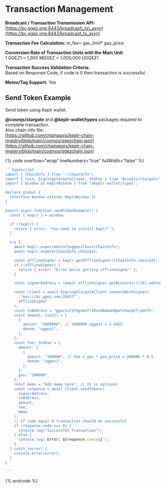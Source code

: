 # Transaction Management

**Broadcast / Transaction Transmission API:** [https://bc.ggez.one:8443/broadcast\_tx\_asyn](https://bc.ggez.one:8443/broadcast_tx_asyn)

**Transaction Fee Calculation:** tx\_fee= gas\_limit\* gas\_price

**Conversion Rate of Transaction Units with the Main Unit:**\
1 GGEZ1 = 1,000 MGGEZ = 1,000,000 UGGEZ1

**Transaction Success Validation Criteria:**\
Based on Response Code, if code is 0 then transaction is successful.

**Memo/Tag Support:** Yes

## Send Token Example

Send token using Keplr wallet.

**@cosmjs/stargate** and **@keplr-wallet/types** packages required to complete transaction.\
Also chain info file:\
[https://github.com/chainapsis/keplr-chain-registry/blob/main/cosmos/ggezchain.json](https://github.com/chainapsis/keplr-chain-registry/blob/main/cosmos/ggezchain.json)

{% code overflow="wrap" lineNumbers="true" fullWidth="false" %}
````typescript
```typescript
import { ChainInfo } from "./chainInfo";
import { Coin, SigningStargateClient, StdFee } from "@cosmjs/stargate";
import { Window as KeplrWindow } from "@keplr-wallet/types";

declare global {
  interface Window extends KeplrWindow {}
}

export async function sendTokenExample() {
  const { keplr } = window;

  if (!keplr) {
    return { error: "You need to install Keplr" };
  }

  try {
    await keplr.experimentalSuggestChain(ChainInfo);
    await keplr.enable(ChainInfo.chainId);

    const offlineSigner = keplr.getOfflineSigner!(ChainInfo.chainId);
    if (!offlineSigner) {
      return { error: "Error while getting offlineSigner" };
    }

    const signerAddress = (await offlineSigner.getAccounts())[0].address;

    const client = await SigningStargateClient.connectWithSigner(
      '"wss://bc.ggez.one:26657"',
      offlineSigner
    );
    const toAddress = "ggez1u7374gx6efl39vsd6mhwn0pw7nhwzqtfjumkfh";
    const amount: Coin[] = [
      {
        amount: "1000000", // 1000000 uggez1 = 1 GGEZ
        denom: "uggez1",
      },
    ];
    const fee: StdFee = {
      amount: [
        {
          amount: "100000", // Fee = gas * gas_price = 200000 * 0.5
          denom: "uggez1",
        },
      ],
      gas: "200000",
    };
    const memo = "Add memo here"; // It is optional
    const response = await client.sendTokens(
      signerAddress,
      toAddress,
      amount,
      fee,
      memo
    );
    // If code equal 0 transaction should be successful
    if (response.code === 0) {
      console.log("Successful Transaction");
    } else {
      console.log(`Error: ${response.rawLog}`);
    }
  } catch (error) {
    console.error(error);
  }
}

```
````
{% endcode %}
